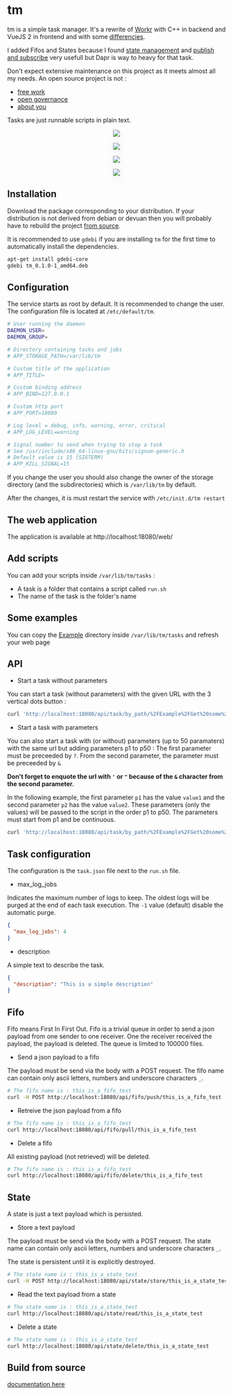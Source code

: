 # tm

tm is a simple task manager. It's a rewrite of [Workr](https://github.com/sirikon/workr) with C++ in backend and VueJS 2 in frontend and with some [differencies](./doc/Workr.md).

I added Fifos and States because I found [state management](https://docs.dapr.io/getting-started/quickstarts/statemanagement-quickstart/) and [publish and subscribe](https://docs.dapr.io/getting-started/quickstarts/pubsub-quickstart/) very usefull but Dapr is way to heavy for that task.

Don't expect extensive maintenance on this project as it meets almost all my needs. An open source project is not :
* [free work](https://raccoon.onyxbits.de/blog/bugreport-free-support/)
* [open governance](https://words.werd.io/open-source-does-not-mean-open-governance-8ab751136106)
* [about you](https://gist.github.com/richhickey/1563cddea1002958f96e7ba9519972d9)

Tasks are just runnable scripts in plain text.

<p align="center" >
    <img src="./doc/TaskList.png" style="box-shadow: rgba(17, 17, 26, 0.05) 0px 4px 16px, rgba(17, 17, 26, 0.05) 0px 8px 32px;">
</p>
<p align="center">
    <img src="./doc/TaskView.png" style="box-shadow: rgba(17, 17, 26, 0.05) 0px 4px 16px, rgba(17, 17, 26, 0.05) 0px 8px 32px;">
</p>
<p align="center">
    <img src="./doc/JobView.png" style="box-shadow: rgba(17, 17, 26, 0.05) 0px 4px 16px, rgba(17, 17, 26, 0.05) 0px 8px 32px;">
</p>
<p align="center">
    <img src="./doc/API.png" style="box-shadow: rgba(17, 17, 26, 0.05) 0px 4px 16px, rgba(17, 17, 26, 0.05) 0px 8px 32px;">
</p>

## Installation

Download the package corresponding to your distribution. If your distribution is not derived from debian or devuan then you will probably have to rebuild the project [from source](./doc/Build.md).

It is recommended to use `gdebi` if you are installing `tm` for the first time to automatically install the dependencies.

```sh
apt-get install gdebi-core
gdebi tm_0.1.0-1_amd64.deb

```

## Configuration

The service starts as root by default. It is recommended to change the user.
The configuration file is located at `/etc/default/tm`.

```sh
# User running the daemon
DAEMON_USER=
DAEMON_GROUP=

# Directory containing tasks and jobs
# APP_STORAGE_PATH=/var/lib/tm

# Custom title of the application
# APP_TITLE=

# Custom binding address
# APP_BIND=127.0.0.1

# Custom http port
# APP_PORT=18080

# Log level = debug, info, warning, error, critical
# APP_LOG_LEVEL=warning

# Signal number to send when trying to stop a task
# See /usr/include/x86_64-linux-gnu/bits/signum-generic.h
# Default value is 15 (SIGTERM)
# APP_KILL_SIGNAL=15
```

If you change the user you should also change the owner of the storage directory (and the subdirectories) which is `/var/lib/tm` by default.

After the changes, it is must restart the service with `/etc/init.d/tm restart`

## The web application

The application is available at http://localhost:18080/web/

## Add scripts

You can add your scripts inside `/var/lib/tm/tasks` :
* A task is a folder that contains a script called `run.sh`
* The name of the task is the folder's name

## Some examples

You can copy the [Example](./doc/Example) directory inside `/var/lib/tm/tasks` and refresh your web page

## API

* Start a task without parameters

You can start a task (without parameters) with the given URL with the 3 vertical dots button :

```sh
curl 'http://localhost:18080/api/task/by_path/%2FExample%2FGet%20some%20informations/execute'
```

* Start a task with parameters

You can also start a task with (or without) parameters (up to 50 paramaters) with the same url but adding parameters p1 to p50 : The first parameter must be preceeded by `?`. From the second parameter, the parameter must be preceeded by `&`

**Don't forget to enquote the url with `'` or `"` because of the `&` character from the second parameter.**

In the following example, the first parameter `p1` has the value `value1` and the second parameter `p2` has the value `value2`. These parameters (only the values) will be passed to the script in the order p1 to p50. The parameters must start from p1 and be continuous.

```sh
curl 'http://localhost:18080/api/task/by_path/%2FExample%2FGet%20some%20informations/execute?p1=value1&p2=value2'
```

## Task configuration

The configuration is the `task.json` file next to the `run.sh` file.

* max_log_jobs

Indicates the maximum number of logs to keep. The oldest logs will be purged at the end of each task execution.
The `-1` value (default) disable the automatic purge.

```json
{
  "max_log_jobs": 4
}
```

* description

A simple text to describe the task.

```json
{
  "description": "This is a simple description"
}
```

## Fifo

Fifo means First In First Out. Fifo is a trivial queue in order to send a json payload from one sender to one receiver. One the receiver received the payload, the payload is deleted. The queue is limited to 100000 files.

* Send a json payload to a fifo

The payload must be send via the body with a POST request. The fifo name can contain only ascii letters, numbers and underscore characters `_`.

```sh
# The fifo name is : this_is_a_fifo_test
curl -H POST http://localhost:18080/api/fifo/push/this_is_a_fifo_test -d '{ "desc": "test" }'
```

* Retreive the json payload from a fifo

```sh
# The fifo name is : this_is_a_fifo_test
curl http://localhost:18080/api/fifo/pull/this_is_a_fifo_test
```

* Delete a fifo

All existing payload (not retrieved) will be deleted.

```sh
# The fifo name is : this_is_a_fifo_test
curl http://localhost:18080/api/fifo/delete/this_is_a_fifo_test
```

## State

A state is just a text payload which is persisted.

* Store a text payload

The payload must be send via the body with a POST request. The state name can contain only ascii letters, numbers and underscore characters `_`.

The state is persistent until it is explicitly destroyed.

```sh
# The state name is : this_is_a_state_test
curl -H POST http://localhost:18080/api/state/store/this_is_a_state_test -d '{ "desc": "test" }'
```

* Read the text payload from a state

```sh
# The state name is : this_is_a_state_test
curl http://localhost:18080/api/state/read/this_is_a_state_test
```

* Delete a state

```sh
# The state name is : this_is_a_state_test
curl http://localhost:18080/api/state/delete/this_is_a_state_test
```

## Build from source

[documentation here](./doc/Build.md)

